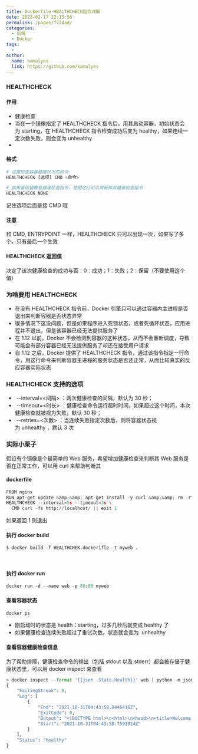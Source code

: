 ```yaml
---
title: Dockerfile-HEALTHCHECK指令详解
date: 2023-02-17 22:15:56
permalink: /pages/f724ad/
categories:
  - 后端
  - Docker
tags:
  - 
author: 
  name: kamalyes
  link: https://github.com/kamalyes
---
```

### HEALTHCHECK
#### 作用

- 健康检查
- 当在一个镜像指定了&nbsp;HEALTHCHECK 指令后，用其启动容器，初始状态会为&nbsp;starting，在&nbsp;HEALTHCHECK 指令检查成功后变为&nbsp;healthy，如果连续一定次数失败，则会变为&nbsp;unhealthy
- 
#### 格式
```python
# 设置检查容器健康状况的命令
HEALTHCHECK [选项] CMD <命令>

# 如果基础镜像有健康检查指令，使用这行可以屏蔽掉其健康检查指令
HEALTHCHECK NONE
```
记住选项后面是接 CMD 哦

#### 注意
和 CMD, ENTRYPOINT 一样，HEALTHCHECK 只可以出现一次，如果写了多个，只有最后一个生效

#### HEALTHCHECK 返回值
决定了该次健康检查的成功与否：0：成功；1：失败；2：保留（不要使用这个值）

### 为啥要用 HEALTHCHECK

- 在没有 HEALTHCHECK 指令前，Docker 引擎只可以通过容器内主进程是否退出来判断容器是否状态异常
- 很多情况下这没问题，但是如果程序进入死锁状态，或者死循环状态，应用进程并不退出，但是该容器已经无法提供服务了
- 在 1.12 以前，Docker 不会检测到容器的这种状态，从而不会重新调度，导致可能会有部分容器已经无法提供服务了却还在接受用户请求
- 自 1.12 之后，Docker 提供了 HEALTHCHECK 指令，通过该指令指定一行命令，用这行命令来判断容器主进程的服务状态是否还正常，从而比较真实的反应容器实际状态

### HEALTHCHECK 支持的选项

- &nbsp;--interval=<间隔>&nbsp;：两次健康检查的间隔，默认为 30 秒；
- &nbsp;--timeout=<时长>&nbsp;：健康检查命令运行超时时间，如果超过这个时间，本次健康检查就被视为失败，默认 30 秒；
- &nbsp;--retries=<次数>&nbsp;：当连续失败指定次数后，则将容器状态视为&nbsp;unhealthy&nbsp;，默认 3 次

### 实际小栗子
假设有个镜像是个最简单的 Web 服务，希望增加健康检查来判断其 Web 服务是否在正常工作，可以用 curl 来帮助判断其<br>
#### dockerfile
```python
FROM nginx
RUN apt-get update &amp;&amp; apt-get install -y curl &amp;&amp; rm -rf /var/lib/apt/lists/*
HEALTHCHECK --interval=5s --timeout=3s \
  CMD curl -fs http://localhost/ || exit 1
```
如果返回 1 则退出

#### 执行 docker build
```python
$ docker build -f HEALTHCHEK.dockerifle -t myweb .
```
&nbsp;
#### 执行 docker run
```python
docker run -d --name web -p 80:80 myweb
```

#### 查看容器状态
```python
docker ps
```

- 刚启动时的状态是 health：starting，过多几秒后就变成 healthy 了
- 如果健康检查连续失败超过了重试次数，状态就会变为&nbsp; unhealthy

#### 查看容器健康检查信息
为了帮助排障，健康检查命令的输出（包括 stdout 以及 stderr）都会被存储于健康状态里，可以用 docker inspect 来查看
```python
> docker inspect --format '{{json .State.Health}}' web | python -m json.tool
{
    "FailingStreak": 0,
    "Log": [
        {
            "End": "2021-10-31T04:43:58.8446416Z",
            "ExitCode": 0,
            "Output": "<!DOCTYPE html>\n<html>\n<head>\n<title>Welcome to nginx!</title>\n<style>\nhtml { color-scheme: light dark; }\nbody { width: 35em; margin: 0 auto;\nfont-family: Tahoma, Verdana, Arial, sans-serif; }\n</style>\n</head>\n<body>\n<h1>Welcome to nginx!</h1>\n<p>If you see this page, the nginx web server is successfully installed and\nworking. Further configuration is required.</p>\n\n<p>For online documentation and support please refer to\n<a href=\"http://nginx.org/\">nginx.org</a>.<br/>\nCommercial support is available at\n<a href=\"http://nginx.com/\">nginx.com</a>.</p>\n\n<p><em>Thank you for using nginx.</em></p>\n</body>\n</html>\n",
            "Start": "2021-10-31T04:43:58.7591924Z"
        }
    ],
    "Status": "healthy"
}
```

